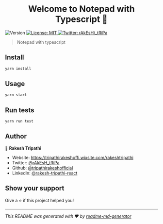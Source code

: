 <h1 align="center">Welcome to Notepad with Typescript 👋</h1>
<p>
  <img alt="Version" src="https://img.shields.io/badge/version-0.1.0-blue.svg?cacheSeconds=2592000" />
  <a href="#" target="_blank">
    <img alt="License: MIT" src="https://img.shields.io/badge/License-MIT-yellow.svg" />
  </a>
  <a href="https://twitter.com/rAkEsH\_tRiPa" target="_blank">
    <img alt="Twitter: rAkEsH\_tRiPa" src="https://img.shields.io/twitter/follow/rAkEsH\_tRiPa.svg?style=social" />
  </a>
</p>

> Notepad with typescript

## Install

```sh
yarn install
```

## Usage

```sh
yarn start
```

## Run tests

```sh
yarn run test
```

## Author

👤 **Rakesh Tripathi**

* Website: https://tripathirakeshoffi.wixsite.com/rakeshtripathi
* Twitter: [@rAkEsH\_tRiPa](https://twitter.com/rAkEsH\_tRiPa)
* Github: [@tripathirakeshofficial](https://github.com/tripathirakeshofficial)
* LinkedIn: [@rakesh-tripathi-react](https://linkedin.com/in/rakesh-tripathi-react)

## Show your support

Give a ⭐️ if this project helped you!

***
_This README was generated with ❤️ by [readme-md-generator](https://github.com/kefranabg/readme-md-generator)_